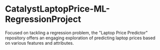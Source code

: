 # CatalystLaptopPrice-ML-RegressionProject
Focused on tackling a regression problem, the "Laptop Price Predictor" repository offers an engaging exploration of predicting laptop prices based on various features and attributes.
